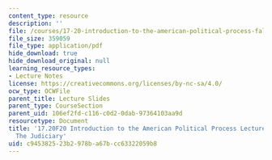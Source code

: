 ```yaml
---
content_type: resource
description: ''
file: /courses/17-20-introduction-to-the-american-political-process-fall-2020/c945382523b2978ba67bcc63322059b8_MIT17_20F20_lec12.pdf
file_size: 359059
file_type: application/pdf
hide_download: true
hide_download_original: null
learning_resource_types:
- Lecture Notes
license: https://creativecommons.org/licenses/by-nc-sa/4.0/
ocw_type: OCWFile
parent_title: Lecture Slides
parent_type: CourseSection
parent_uid: 106ef2fd-c116-c0d2-0dab-97364103aa9d
resourcetype: Document
title: '17.20F20 Introduction to the American Political Process Lecture Slides 12:
  The Judiciary'
uid: c9453825-23b2-978b-a67b-cc63322059b8
---
```

